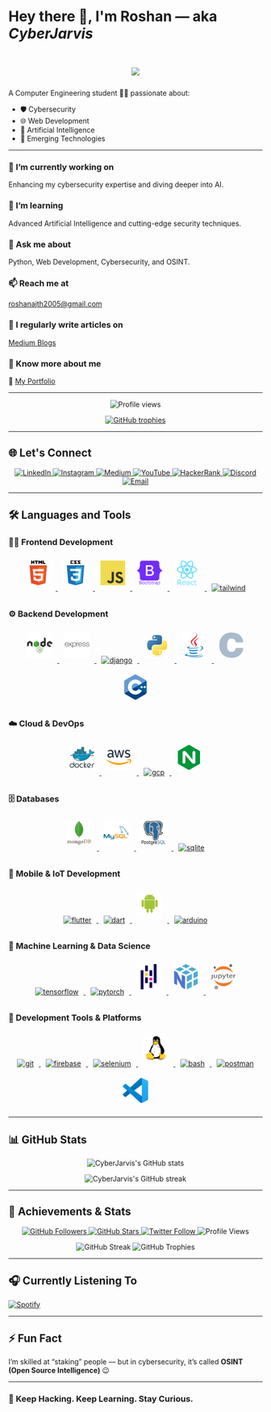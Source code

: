 # Hey there 👋, I'm Roshan — aka **_CyberJarvis_**

<h1 align="center">
  <a href="https://git.io/typing-svg">
    <img src="https://readme-typing-svg.herokuapp.com/?lines=Hey!%20I’m%20Roshan%20aka%20CyberJarvis!;Computer%20Engineering%20Enthusiast!;Cybersecurity%20%26%20Tech%20Innovation%20Lover!&left=true&size=32">
  </a>
</h1>


A Computer Engineering student 👨‍💻 passionate about:

- 🛡️ Cybersecurity  
- 🌐 Web Development  
- 🤖 Artificial Intelligence  
- 🚀 Emerging Technologies  

---

### 🔭 I’m currently working on  
Enhancing my cybersecurity expertise and diving deeper into AI.

### 🌱 I’m learning  
Advanced Artificial Intelligence and cutting-edge security techniques.

### 💬 Ask me about  
Python, Web Development, Cybersecurity, and OSINT.

### 📫 Reach me at  
roshanajth2005@gmail.com

### 📝 I regularly write articles on 
[Medium Blogs](https://medium.com/@cyberjarvis)

### 📄 Know more about me  
🚀 [My Portfolio](https://cyberjarvis.github.io/portfolio)

---

<p align="center">
  <img src="https://komarev.com/ghpvc/?username=cyberjarvis&label=Profile%20views&color=0e75b6&style=flat" alt="Profile views" />
</p>

<p align="center">
  <a href="https://github.com/ryo-ma/github-profile-trophy">
    <img src="https://github-profile-trophy.vercel.app/?username=cyberjarvis&theme=gruvbox&margin-w=15&margin-h=15" alt="GitHub trophies"/>
  </a>
</p>

---

## 🌐 Let's Connect

<p align="center">
  <!-- LinkedIn -->
  <a href="https://linkedin.com/in/roshanajith" target="_blank" rel="noopener noreferrer">
    <img src="https://img.shields.io/badge/LinkedIn-0077B5?style=for-the-badge&logo=linkedin&logoColor=white" alt="LinkedIn"/>
  </a>
  
  <!-- Instagram -->
  <a href="https://instagram.com/roshanajith_7988" target="_blank" rel="noopener noreferrer">
    <img src="https://img.shields.io/badge/Instagram-E4405F?style=for-the-badge&logo=instagram&logoColor=white" alt="Instagram"/>
  </a>
  
  <!-- Medium -->
  <a href="https://medium.com/@cyberjarvis" target="_blank" rel="noopener noreferrer">
    <img src="https://img.shields.io/badge/Medium-12100E?style=for-the-badge&logo=medium&logoColor=white" alt="Medium"/>
  </a>
  
  <!-- YouTube -->
  <a href="https://www.youtube.com/c/cyberraas" target="_blank" rel="noopener noreferrer">
    <img src="https://img.shields.io/badge/YouTube-FF0000?style=for-the-badge&logo=youtube&logoColor=white" alt="YouTube"/>
  </a>
  
  <!-- HackerRank -->
  <a href="https://www.hackerrank.com/roshanajith7911" target="_blank" rel="noopener noreferrer">
    <img src="https://img.shields.io/badge/HackerRank-00EA64?style=for-the-badge&logo=hackerrank&logoColor=black" alt="HackerRank"/>
  </a>
  
  <!-- Discord -->
  <a href="https://discord.gg/j3XnmJ3h" target="_blank" rel="noopener noreferrer">
    <img src="https://img.shields.io/badge/Discord-5865F2?style=for-the-badge&logo=discord&logoColor=white" alt="Discord"/>
  </a>
  
  <!-- Email -->
  <a href="mailto:roshanajth2005@gmail.com" target="_blank" rel="noopener noreferrer">
    <img src="https://img.shields.io/badge/Gmail-D14836?style=for-the-badge&logo=gmail&logoColor=white" alt="Email"/>
  </a>
</p>

---

## 🛠️ Languages and Tools

### 👨‍💻 Frontend Development
<p align="center">
  <a href="https://www.w3.org/html/" target="_blank" rel="noreferrer">
    <img src="https://raw.githubusercontent.com/devicons/devicon/master/icons/html5/html5-original-wordmark.svg" alt="html5" width="50" height="50" style="margin: 10px"/>
  </a>
  <a href="https://www.w3schools.com/css/" target="_blank" rel="noreferrer">
    <img src="https://raw.githubusercontent.com/devicons/devicon/master/icons/css3/css3-original-wordmark.svg" alt="css3" width="50" height="50" style="margin: 10px"/>
  </a>
  <a href="https://developer.mozilla.org/en-US/docs/Web/JavaScript" target="_blank" rel="noreferrer">
    <img src="https://raw.githubusercontent.com/devicons/devicon/master/icons/javascript/javascript-original.svg" alt="javascript" width="50" height="50" style="margin: 10px"/>
  </a>
  <a href="https://getbootstrap.com" target="_blank" rel="noreferrer">
    <img src="https://raw.githubusercontent.com/devicons/devicon/master/icons/bootstrap/bootstrap-plain-wordmark.svg" alt="bootstrap" width="50" height="50" style="margin: 10px"/>
  </a>
  <a href="https://reactjs.org/" target="_blank" rel="noreferrer">
    <img src="https://raw.githubusercontent.com/devicons/devicon/master/icons/react/react-original-wordmark.svg" alt="react" width="50" height="50" style="margin: 10px"/>
  </a>
  <a href="https://tailwindcss.com/" target="_blank" rel="noreferrer">
    <img src="https://www.vectorlogo.zone/logos/tailwindcss/tailwindcss-icon.svg" alt="tailwind" width="50" height="50" style="margin: 10px"/>
  </a>
</p>

### ⚙️ Backend Development
<p align="center">
  <a href="https://nodejs.org" target="_blank" rel="noreferrer">
    <img src="https://raw.githubusercontent.com/devicons/devicon/master/icons/nodejs/nodejs-original-wordmark.svg" alt="nodejs" width="50" height="50" style="margin: 10px"/>
  </a>
  <a href="https://expressjs.com" target="_blank" rel="noreferrer">
    <img src="https://raw.githubusercontent.com/devicons/devicon/master/icons/express/express-original-wordmark.svg" alt="express" width="50" height="50" style="margin: 10px"/>
  </a>
  <a href="https://www.djangoproject.com/" target="_blank" rel="noreferrer">
    <img src="https://cdn.worldvectorlogo.com/logos/django.svg" alt="django" width="50" height="50" style="margin: 10px"/>
  </a>
  <a href="https://www.python.org" target="_blank" rel="noreferrer">
    <img src="https://raw.githubusercontent.com/devicons/devicon/master/icons/python/python-original.svg" alt="python" width="50" height="50" style="margin: 10px"/>
  </a>
  <a href="https://www.java.com" target="_blank" rel="noreferrer">
    <img src="https://raw.githubusercontent.com/devicons/devicon/master/icons/java/java-original.svg" alt="java" width="50" height="50" style="margin: 10px"/>
  </a>
  <a href="https://www.cprogramming.com/" target="_blank" rel="noreferrer">
    <img src="https://raw.githubusercontent.com/devicons/devicon/master/icons/c/c-original.svg" alt="c" width="50" height="50" style="margin: 10px"/>
  </a>
  <a href="https://www.w3schools.com/cpp/" target="_blank" rel="noreferrer">
    <img src="https://raw.githubusercontent.com/devicons/devicon/master/icons/cplusplus/cplusplus-original.svg" alt="cplusplus" width="50" height="50" style="margin: 10px"/>
  </a>
</p>

### ☁️ Cloud & DevOps
<p align="center">
  <a href="https://www.docker.com/" target="_blank" rel="noreferrer">
    <img src="https://raw.githubusercontent.com/devicons/devicon/master/icons/docker/docker-original-wordmark.svg" alt="docker" width="50" height="50" style="margin: 10px"/>
  </a>
  <a href="https://aws.amazon.com" target="_blank" rel="noreferrer">
    <img src="https://raw.githubusercontent.com/devicons/devicon/master/icons/amazonwebservices/amazonwebservices-original-wordmark.svg" alt="aws" width="50" height="50" style="margin: 10px"/>
  </a>
  <a href="https://cloud.google.com" target="_blank" rel="noreferrer">
    <img src="https://www.vectorlogo.zone/logos/google_cloud/google_cloud-icon.svg" alt="gcp" width="50" height="50" style="margin: 10px"/>
  </a>
  <a href="https://www.nginx.com" target="_blank" rel="noreferrer">
    <img src="https://raw.githubusercontent.com/devicons/devicon/master/icons/nginx/nginx-original.svg" alt="nginx" width="50" height="50" style="margin: 10px"/>
  </a>
</p>

### 🗄️ Databases
<p align="center">
  <a href="https://www.mongodb.com/" target="_blank" rel="noreferrer">
    <img src="https://raw.githubusercontent.com/devicons/devicon/master/icons/mongodb/mongodb-original-wordmark.svg" alt="mongodb" width="50" height="50" style="margin: 10px"/>
  </a>
  <a href="https://www.mysql.com/" target="_blank" rel="noreferrer">
    <img src="https://raw.githubusercontent.com/devicons/devicon/master/icons/mysql/mysql-original-wordmark.svg" alt="mysql" width="50" height="50" style="margin: 10px"/>
  </a>
  <a href="https://www.postgresql.org" target="_blank" rel="noreferrer">
    <img src="https://raw.githubusercontent.com/devicons/devicon/master/icons/postgresql/postgresql-original-wordmark.svg" alt="postgresql" width="50" height="50" style="margin: 10px"/>
  </a>
  <a href="https://www.sqlite.org/" target="_blank" rel="noreferrer">
    <img src="https://www.vectorlogo.zone/logos/sqlite/sqlite-icon.svg" alt="sqlite" width="50" height="50" style="margin: 10px"/>
  </a>
</p>

### 📱 Mobile & IoT Development
<p align="center">
  <a href="https://flutter.dev" target="_blank" rel="noreferrer">
    <img src="https://www.vectorlogo.zone/logos/flutterio/flutterio-icon.svg" alt="flutter" width="50" height="50" style="margin: 10px"/>
  </a>
  <a href="https://dart.dev" target="_blank" rel="noreferrer">
    <img src="https://www.vectorlogo.zone/logos/dartlang/dartlang-icon.svg" alt="dart" width="50" height="50" style="margin: 10px"/>
  </a>
  <a href="https://developer.android.com" target="_blank" rel="noreferrer">
    <img src="https://raw.githubusercontent.com/devicons/devicon/master/icons/android/android-original-wordmark.svg" alt="android" width="50" height="50" style="margin: 10px"/>
  </a>
  <a href="https://www.arduino.cc/" target="_blank" rel="noreferrer">
    <img src="https://cdn.worldvectorlogo.com/logos/arduino-1.svg" alt="arduino" width="50" height="50" style="margin: 10px"/>
  </a>
</p>

### 🤖 Machine Learning & Data Science
<p align="center">
  <a href="https://www.tensorflow.org" target="_blank" rel="noreferrer">
    <img src="https://www.vectorlogo.zone/logos/tensorflow/tensorflow-icon.svg" alt="tensorflow" width="50" height="50" style="margin: 10px"/>
  </a>
  <a href="https://pytorch.org/" target="_blank" rel="noreferrer">
    <img src="https://www.vectorlogo.zone/logos/pytorch/pytorch-icon.svg" alt="pytorch" width="50" height="50" style="margin: 10px"/>
  </a>
  <a href="https://pandas.pydata.org/" target="_blank" rel="noreferrer">
    <img src="https://raw.githubusercontent.com/devicons/devicon/2ae2a900d2f041da66e950e4d48052658d850630/icons/pandas/pandas-original.svg" alt="pandas" width="50" height="50" style="margin: 10px"/>
  </a>
  <a href="https://numpy.org/" target="_blank" rel="noreferrer">
    <img src="https://raw.githubusercontent.com/devicons/devicon/master/icons/numpy/numpy-original.svg" alt="numpy" width="50" height="50" style="margin: 10px"/>
  </a>
  <a href="https://jupyter.org/" target="_blank" rel="noreferrer">
    <img src="https://raw.githubusercontent.com/devicons/devicon/master/icons/jupyter/jupyter-original-wordmark.svg" alt="jupyter" width="50" height="50" style="margin: 10px"/>
  </a>
</p>

### 🔧 Development Tools & Platforms
<p align="center">
  <a href="https://git-scm.com/" target="_blank" rel="noreferrer">
    <img src="https://www.vectorlogo.zone/logos/git-scm/git-scm-icon.svg" alt="git" width="50" height="50" style="margin: 10px"/>
  </a>
  <a href="https://firebase.google.com/" target="_blank" rel="noreferrer">
    <img src="https://www.vectorlogo.zone/logos/firebase/firebase-icon.svg" alt="firebase" width="50" height="50" style="margin: 10px"/>
  </a>
  <a href="https://www.selenium.dev" target="_blank" rel="noreferrer">
    <img src="https://raw.githubusercontent.com/detain/svg-logos/780f25886640cef088af994181646db2f6b1a3f8/svg/selenium-logo.svg" alt="selenium" width="50" height="50" style="margin: 10px"/>
  </a>
  <a href="https://www.linux.org/" target="_blank" rel="noreferrer">
    <img src="https://raw.githubusercontent.com/devicons/devicon/master/icons/linux/linux-original.svg" alt="linux" width="50" height="50" style="margin: 10px"/>
  </a>
  <a href="https://www.gnu.org/software/bash/" target="_blank" rel="noreferrer">
    <img src="https://www.vectorlogo.zone/logos/gnu_bash/gnu_bash-icon.svg" alt="bash" width="50" height="50" style="margin: 10px"/>
  </a>
  <a href="https://postman.com" target="_blank" rel="noreferrer">
    <img src="https://www.vectorlogo.zone/logos/getpostman/getpostman-icon.svg" alt="postman" width="50" height="50" style="margin: 10px"/>
  </a>
  <a href="https://code.visualstudio.com/" target="_blank" rel="noreferrer">
    <img src="https://raw.githubusercontent.com/devicons/devicon/master/icons/vscode/vscode-original.svg" alt="vscode" width="50" height="50" style="margin: 10px"/>
  </a>
</p>

---

## 📊 GitHub Stats

<p align="center">
  <img src="https://github-readme-stats.vercel.app/api?username=CyberJarvis&show_icons=true&theme=radical" alt="CyberJarvis's GitHub stats" />
</p>
<p align="center">
  <img src="https://github-readme-streak-stats.herokuapp.com/?user=CyberJarvis&theme=radical" alt="CyberJarvis's GitHub streak" />
</p>

---

## 🏅 Achievements & Stats

<p align="center">
  <!-- GitHub Stats -->
  <a href="https://github.com/CyberJarvis?tab=followers">
    <img alt="GitHub Followers" src="https://img.shields.io/github/followers/CyberJarvis?label=GitHub%20Followers&style=for-the-badge&logo=github&color=blue">
  </a>
  <a href="https://github.com/CyberJarvis">
    <img alt="GitHub Stars" src="https://img.shields.io/github/stars/CyberJarvis?label=GitHub%20Stars&style=for-the-badge&logo=github&color=yellow">
  </a>
  
  <!-- Social Media -->
  <a href="https://twitter.com/CyberJarvis">
    <img alt="Twitter Follow" src="https://img.shields.io/twitter/follow/CyberJarvis?label=Twitter%20Followers&style=for-the-badge&logo=twitter&color=1DA1F2">
  </a>
  
  <!-- Profile Views -->
  <img alt="Profile Views" src="https://komarev.com/ghpvc/?username=CyberJarvis&label=Profile%20Views&style=for-the-badge&color=orange">

<p align="center">
  <!-- Streak Stats -->
  <img alt="GitHub Streak" src="https://streak-stats.demolab.com?user=CyberJarvis&theme=dark&hide_border=true&mode=weekly&background=45%2C1F1F1F%2C00000000">
  
  <!-- Trophy Stats -->
  <img alt="GitHub Trophies" src="https://github-profile-trophy.vercel.app/?username=CyberJarvis&theme=onedark&no-frame=true&row=1&column=7">
</p>

---

## 🎧 Currently Listening To

[![Spotify](https://novatorem.vercel.app/api/spotify)](https://open.spotify.com)

---

## ⚡ Fun Fact

I’m skilled at “staking” people — but in cybersecurity, it’s called **OSINT (Open Source Intelligence)** 😉

---

### 🚀 Keep Hacking. Keep Learning. Stay Curious.


